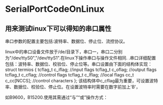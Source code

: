# SerialPortCodeOnLinux

## 用来测试linux下可以得知的串口属性

串口参数的配置主要包括:波特率、数据位、停止位、流控协议。

linux中的串口设备文件放于/de/目录下，串口一，串口二分别为"/dev/ttyS0","/dev/ttyS1".在linux下操作串口与操作文件相同.
.串口详细配置
 包括：波特率、数据位、校验位、停止位等。串口设置由下面的结构体实现：
      struct termios
      {
 tcflag_t  c_iflag;  //input flags
 tcflag_t  c_oflag;  //output flags
 tcflag_t  c_cflag;  //control flags
 tcflag_t  c_lflag;  //local flags
 cc_t      c_cc[NCCS]; //control characters
      }; 
        该结构体中c_cflag最为重要，可设置波特率、数据位、校验位、停止位。在设置波特率时需要在数字前加上'B'，

如B9600，B15200.使用其需通过“与”“或”操作方式：